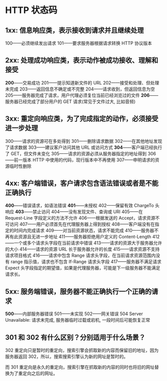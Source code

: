 # HTTP 状态码

## 1xx: 信息响应类，表示接收到请求并且继续处理

100——必须继续发出请求
101——要求服务器根据请求转换 HTTP 协议版本

## 2xx: 处理成功响应类，表示动作被成功接收、理解和接受

**200**——交易成功
201——提示知道新文件的 URL
202——接受和处理、但处理未完成
203——返回信息不确定或不完整
204——请求收到，但返回信息为空
205——服务器完成了请求，用户代理必须复位当前已经浏览过的文件
**206**——服务器已经完成了部分用户的 GET 请求(常见于文件过大, 比如音频)

## 3xx: 重定向响应类，为了完成指定的动作，必须接受进一步处理

300——请求的资源可在多处得到
301——删除请求数据
302——在其他地址发现了请求数据
303——建议客户访问其他 URL 或访问方式
**304**——客户端已经执行了 GET，但文件未变化
305——请求的资源必须从服务器指定的地址得到
306——前一版本 HTTP 中使用的代码，现行版本中不再使用
307——申明请求的资源临时性删除

## 4xx: 客户端错误，客户请求包含语法错误或者是不能正确执行

**400**——错误请求，如语法错误
**401**——未授权
402——保留有效 ChargeTo 头响应
**403**——禁止访问
404——没有发现文件、查询或 URl
405——在 Request-Line 字段定义的方法不允许
406——根据发送的 Accept，请求资源不可访问
407——用户必须首先在代理服务器上得到授权
408——客户端没有在指定的时间内完成请求
409——对当前资源状态，请求不能完成
410——服务器不再有此资源且无进一步地址
411——服务器拒绝用户定义的 Content-Length
412——一个或多个请求头字段在当前请求中错误
413——请求的资源大于服务器允许的大小
414——请求的资源 URL 长于服务器允许的长度
415——请求资源不支持请求项目格式
416——请求中包含 Range 请求头字段，在当前请求资源范围内没有 range 指示值，请求也不包含 If-Range 请求头字段
417——服务器不满足请求 Expect 头字段指定的期望值，如果是代理服务器，可能是下一级服务器不能满足请求长。

## 5xx: 服务端错误，服务器不能正确执行一个正确的请求

**500**——内部服务器错误
501——未实现
502——网关错误
504 Server Unavailable: 请求未完成, 服务器临时过载或宕机, 一段时间后可能恢复正常

## 301 和 302 有什么区别？分别适用于什么场景？

302 重定向只是暂时的重定向，搜索引擎会抓取新的内容而保留旧的地址，因为服务器返回 302，所以，搜索搜索引擎认为新的网址是暂时的。

而 301 重定向是永久的重定向，搜索引擎在抓取新的内容的同时也将旧的网址替换为了重定向之后的网址。
